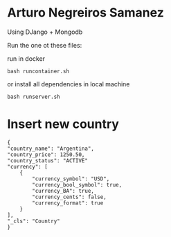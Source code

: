Arturo Negreiros Samanez
======

Using DJango + Mongodb

Run the one ot these files:


run in docker
```
bash runcontainer.sh
```

or install all dependencies in local machine
```
bash runserver.sh
```






Insert new country
======


```
{
"country_name": "Argentina",
"country_price": 1250.50,
"country_status": "ACTIVE"
"currency": [
    {
        "currency_symbol": "USD",
        "currency_bool_symbol": true,
        "currency_BA": true,
        "currency_cents": false,
        "currency_format": true
    }
],
"_cls": "Country"
}
```
